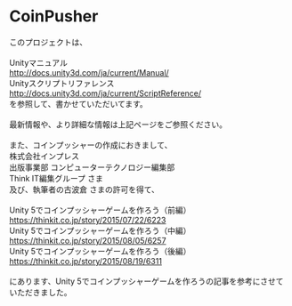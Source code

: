 # CoinPusher

このプロジェクトは、<br>
<br>
Unityマニュアル<br>
http://docs.unity3d.com/ja/current/Manual/<br>
Unityスクリプトリファレンス<br>
http://docs.unity3d.com/ja/current/ScriptReference/<br>
を参照して、書かせていただいてます。<br>
<br>
最新情報や、より詳細な情報は上記ページをご参照ください。<br>
<br>
また、コインプッシャーの作成におきまして、<br>
株式会社インプレス<br>
出版事業部 コンピューターテクノロジー編集部<br>
Think IT編集グループ さま<br>
及び、執筆者の古波倉 さまの許可を得て、<br>
<br>
Unity 5でコインプッシャーゲームを作ろう（前編）<br>
https://thinkit.co.jp/story/2015/07/22/6223<br>
Unity 5でコインプッシャーゲームを作ろう（中編）<br>
https://thinkit.co.jp/story/2015/08/05/6257<br>
Unity 5でコインプッシャーゲームを作ろう（後編）<br>
https://thinkit.co.jp/story/2015/08/19/6311<br>
<br>
にあります、Unity 5でコインプッシャーゲームを作ろうの記事を参考にさせていただきました。<br>
